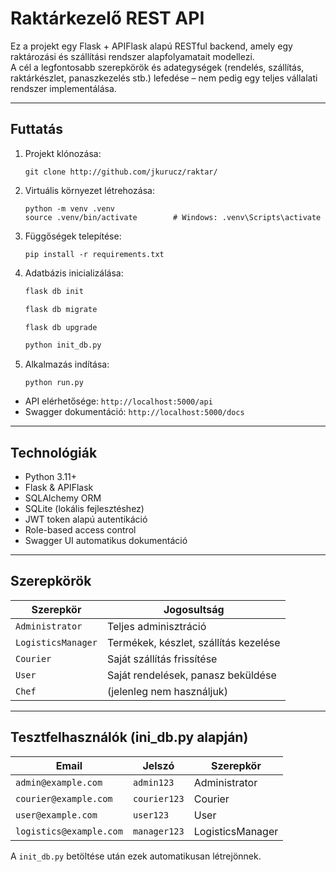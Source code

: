 # Raktárkezelő REST API

Ez a projekt egy Flask + APIFlask alapú RESTful backend, amely egy raktározási és szállítási rendszer alapfolyamatait modellezi.  
A cél a legfontosabb szerepkörök és adategységek (rendelés, szállítás, raktárkészlet, panaszkezelés stb.) lefedése – nem pedig egy teljes vállalati rendszer implementálása.

---

## Futtatás

1. Projekt klónozása:
   ```
   git clone http://github.com/jkurucz/raktar/
   ```

2. Virtuális környezet létrehozása:
   ```
   python -m venv .venv
   source .venv/bin/activate        # Windows: .venv\Scripts\activate
   ```

3. Függőségek telepítése:
   ```
   pip install -r requirements.txt
   ```

4. Adatbázis inicializálása:
   ```bash
   flask db init
   ```
   
   ```bash   
   flask db migrate
   ```
   
   ```bash
   flask db upgrade
   ```
   
   ```bash
   python init_db.py
   ```

5. Alkalmazás indítása:
   ```
   python run.py
   ```

- API elérhetősége: `http://localhost:5000/api`  
- Swagger dokumentáció: `http://localhost:5000/docs`

---

## Technológiák

- Python 3.11+
- Flask & APIFlask
- SQLAlchemy ORM
- SQLite (lokális fejlesztéshez)
- JWT token alapú autentikáció
- Role-based access control
- Swagger UI automatikus dokumentáció

---

## Szerepkörök

| Szerepkör            | Jogosultság |
|----------------------|-------------|
| `Administrator`      | Teljes adminisztráció |
| `LogisticsManager`   | Termékek, készlet, szállítás kezelése |
| `Courier`            | Saját szállítás frissítése |
| `User`               | Saját rendelések, panasz beküldése |
| `Chef`               | (jelenleg nem használjuk) |

---

## Tesztfelhasználók (ini_db.py alapján)

| Email                  | Jelszó        | Szerepkör           |
|------------------------|---------------|----------------------|
| `admin@example.com`    | `admin123`    | Administrator        |
| `courier@example.com`  | `courier123`  | Courier              |
| `user@example.com`     | `user123`     | User                 |
| `logistics@example.com`| `manager123`  | LogisticsManager     |

A `init_db.py` betöltése után ezek automatikusan létrejönnek.